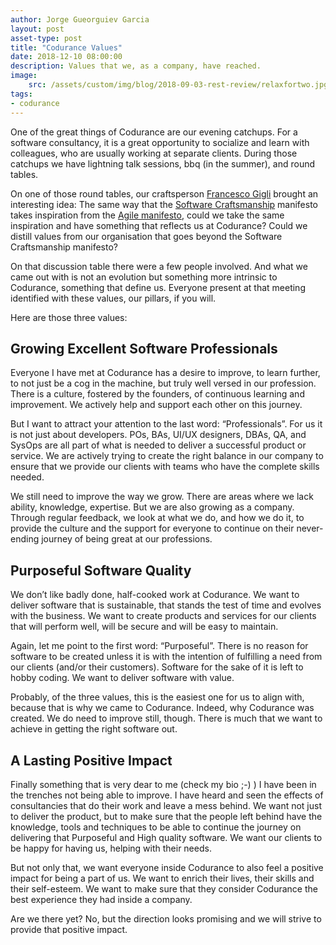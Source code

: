 ```yaml
---
author: Jorge Gueorguiev Garcia
layout: post
asset-type: post
title: "Codurance Values"
date: 2018-12-10 08:00:00
description: Values that we, as a company, have reached.
image: 
    src: /assets/custom/img/blog/2018-09-03-rest-review/relaxfortwo.jpg
tags: 
- codurance
---
```

One of the great things of Codurance are our evening catchups. For a software consultancy, it is a great opportunity to socialize and learn with colleagues, who are usually working at separate clients. During those catchups we have lightning talk sessions, bbq (in the  summer), and round tables.

On one of those round tables, our craftsperson [Francesco Gigli](https://codurance.com/publications/author/francesco-gigli/) brought an interesting idea: The same way that the [Software Craftsmanship](http://manifesto.softwarecraftsmanship.org/) manifesto takes inspiration from the [Agile manifesto](http://agilemanifesto.org/), could we take the same inspiration and have something that reflects us at Codurance? Could we distill  values from our organisation that goes beyond the Software Craftsmanship manifesto?

On that discussion table there were a few people involved. And what we came out with is not an evolution but something more intrinsic to Codurance, something that define us. Everyone present at that meeting identified  with these values, our pillars, if you will.

Here are those three values:

## Growing Excellent Software Professionals

Everyone I have met at Codurance has a desire to improve, to learn further, to not just be a cog in the machine, but truly well versed in our profession. There is a culture, fostered by the founders, of continuous learning and improvement. We actively help and support each other on this journey.

But I want to attract your attention to the last word: “Professionals”. For us it is not just about developers. POs, BAs, UI/UX designers, DBAs, QA, and SysOps are all part of what is needed to deliver a successful product or service. We are actively trying to create the right balance in our company to ensure that we provide our clients with teams who have the complete skills needed. 

We still need to improve the way we grow. There are areas where we lack ability, knowledge, expertise. But we are also growing as a company. Through regular feedback, we look at what we do, and how we do it, to provide the culture and the support for everyone to continue on their never-ending journey of being great at our professions.

## Purposeful Software Quality

We don’t like badly done, half-cooked work at Codurance. We want to deliver software that is sustainable, that stands the test of time and evolves with the business. We want to create products and services for our clients that will perform well, will be secure and will be easy to maintain.

Again, let me point to the first word: “Purposeful”. There is no reason for software to be created unless it is with the intention of fulfilling a need from our clients (and/or their customers). Software for the sake of it is left to hobby coding. We want to deliver software with value.

Probably, of the three values, this is the easiest one for us to align with, because that is why we came to Codurance. Indeed, why Codurance was created. We do need to improve still, though. There is much that we want to achieve in getting the right software out.

## A Lasting Positive Impact

Finally something that is very dear to me (check my bio ;-) ) I have been in the trenches not being able to improve. I have heard and seen the effects of consultancies that do their work and leave a mess behind. We want not just to deliver the product, but to make sure that the people left behind have the knowledge, tools and techniques to be able to continue the journey on delivering that Purposeful and High quality software. We want our clients to be happy for having us, helping with their needs. 

But not only that, we want everyone inside Codurance to also feel a positive impact for being a part of us. We want to enrich their lives, their skills and their self-esteem. We want to make sure that they consider Codurance the best experience they had inside a company.

Are we there yet? No, but the direction looks promising and we will strive to provide that positive impact.
